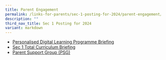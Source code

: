 ```yaml
---
title: Parent Engagement
permalink: /links-for-parents/sec-1-posting-for-2024/parent-engagement/
description: ""
third_nav_title: Sec 1 Posting for 2024
variant: markdown
---
```

* [Personalised Digital Learning Programme Briefing](/links-for-parents/sec-1-posting-for-2024/parents-engagement/pdlp-briefing/)
* [Sec 1 Total Curriculum Briefing](/links-for-parents/sec-1-posting-for-2024/parent-engagement/sec-1-total-curriculum-briefing/)
* [Parent Support Group (PSG)](/links-for-parents/sec-1-posting-for-2024/parent-engagement/parent-support-group-psg/)